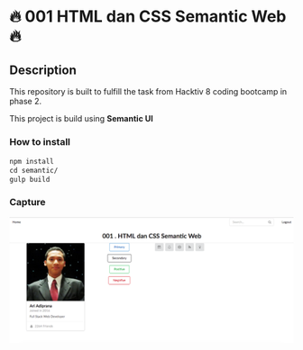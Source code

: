 # :fire: 001 HTML dan CSS Semantic Web :fire:

## Description
This repository is built to fulfill the task from Hacktiv 8 coding bootcamp in phase 2.

This project is build using **Semantic UI**

### How to install
```shell
npm install
cd semantic/
gulp build
```
### Capture
<img src="./semantic/img/sc.png">
